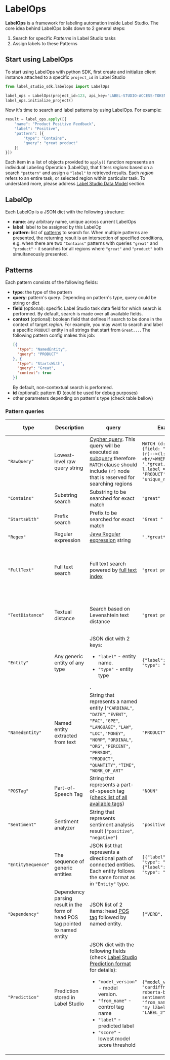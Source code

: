 # LabelOps

**LabelOps** is a framework for labeling automation inside Label Studio. The core idea behind LabelOps boils down to 2 general steps:

1. Search for specific _Patterns_ in Label Studio tasks
2. Assign labels to these Patterns

## Start using LabelOps

To start using LabelOps with python SDK, first create and initialize client instance attached to a specific `project_id` in Label Studio

```python
from label_studio_sdk.labelops import LabelOps

label_ops = LabelOps(project_id=123, api_key='LABEL-STUDIO-ACCESS-TOKEN')
label_ops.initialize_project()
```

Now it's time to search and label patterns by using LabelOps. For example:

```python
result = label_ops.apply([{
    "name": "Product Positive Feedback",
    "label": "Positive",
    "pattern": [{
        "type": "Contains",
        "query": "great product"
    }]
}])
```

Each item in a list of objects provided to `apply()` function represents an individual Labeling Operation (LabelOp),
that filters _regions_ based on a search `"pattern"` and assign a `"label"` to retrieved results. Each _region_ refers to an entire task, or selected region within particular task. To understand more, please address [Label Studio Data Model]() section.

## LabelOp

Each LabelOp is a JSON dict with the following structure:

- **name**: any arbitrary name, unique across current LabelOps
- **label**: label to be assigned by this LabelOp
- **pattern**: list of [patterns](#patterns) to search for. When multiple patterns are presented, the returning result is an intersection of specified conditions, e.g. when there are two `"Contains"` patterns with queries `"great"` and `"product"` - it searches for all regions where `"great"` and `"product"` both simultaneously presented.

## Patterns

Each pattern consists of the following fields:

- **type**: the type of the pattern
- **query**: pattern's query. Depending on pattern's type, query could be string or dict
- **field** (optional): specific Label Studio task data field for which search is performed. By default, search is made over all available fields.
- **context** (optional): boolean field that defines if search to be done in the context of target _region_. For example, you may want to search and label a specific `PRODUCT` entity in all strings that start from `Great...`. The following pattern config makes this job:
    ```json
    [{
      "type": "NamedEntity",
      "query": "PRODUCT"
    }, {
      "type": "StartsWith",
      "query": "Great",
      "context": true
    }]
    ```
    By default, non-contextual search is performed. 
- **id** (optional): pattern ID (could be used for debug purposes)
- other parameters depending on pattern's type (check table bellow)

### Pattern queries

| type               | Description                                                                   | query                                                                                                                                                                                                                                                                                                                                             | Example                                                                                                                                | Additional parameters                                                              |
|--------------------|-------------------------------------------------------------------------------|---------------------------------------------------------------------------------------------------------------------------------------------------------------------------------------------------------------------------------------------------------------------------------------------------------------------------------------------------|----------------------------------------------------------------------------------------------------------------------------------------|------------------------------------------------------------------------------------|
| `"RawQuery"`       | Lowest-level raw query string                                                 | [Cypher query](https://neo4j.com/developer/cypher/). This query will be executed as [subquery](https://neo4j.com/docs/cypher-manual/current/clauses/call-subquery/) therefore `MATCH` clause should include `(r)` node that is reserved for searching regions                                                                                     | `MATCH (d:Data {field: "text"})-->(r)-->(l:Label) <br/>WHERE d.data =~ '.*great.*' AND l.label = 'PRODUCT'<br/>RETURN "unique_result"` ||
| `"Contains"`       | Substring search                                                              | Substring to be searched for exact match                                                                                                                                                                                                                                                                                                          | `"great"`                                                                                                                              ||
| `"StartsWith"`     | Prefix search                                                                 | Prefix to be searched for exact match                                                                                                                                                                                                                                                                                                             | `"Great "`                                                                                                                             ||
| `"Regex"`          | Regular expression                                                            | [Java Regular expression](https://docs.oracle.com/en/java/javase/11/docs/api/java.base/java/util/regex/Pattern.html) string                                                                                                                                                                                                                       | `".*great*"`                                                                                                                           ||
| `"FullText"`       | Full text search                                                              | Full text search powered by [full text index](https://neo4j.com/docs/cypher-manual/current/indexes-for-full-text-search/)                                                                                                                                                                                                                         | `"great product"`                                                                                                                      | `"threshold"` (optional) - determines minimal threshold value for retrieved scores |
| `"TextDistance"`   | Textual distance                                                              | Search based on Levenshtein text distance                                                                                                                                                                                                                                                                                                         | `"great product"`                                                                                                                      | `"threshold"` - determines maximal char distance                                   |
| `"Entity"`         | Any generic entity of any type                                                | JSON dict with 2 keys: <ul><li>`"label"` - entity name.<li>`"type"` - entity type</ul>.                                                                                                                                                                                                                                                           | `{"label": "PRODUCT", "type": "ner"}`                                                                                                  ||
| `"NamedEntity"`    | Named entity extracted from text                                              | String that represents a named entity (`"CARDINAL"`, `"DATE"`, `"EVENT"`, `"FAC"`, `"GPE"`, `"LANGUAGE"`, `"LAW"`, `"LOC"`, `"MONEY"`, `"NORP"`, `"ORDINAL"`, `"ORG"`, `"PERCENT"`, `"PERSON"`, `"PRODUCT"`, `"QUANTITY"`, `"TIME"`, `"WORK_OF_ART"`                                                                                              | `"PRODUCT"`                                                                                                                            ||
| `"POSTag"`         | Part-of-Speech Tag                                                            | String that represents a part-of-speech tag ([check list of all available tags](https://spacy.io/usage/linguistic-features#pos-tagging))                                                                                                                                                                                                          | `"NOUN"`                                                                                                                               ||
| `"Sentiment"`      | Sentiment analyzer                                                            | String that represents sentiment analysis result (`"positive"`, `"negative"`)                                                                                                                                                                                                                                                                     | `"positive"`                                                                                                                           ||
| `"EntitySequence"` | The sequence of generic entities                                              | JSON list that represents a directional path of connected entities. Each entity follows the same format as in `"Entity"` type.                                                                                                                                                                                                                    | `[{"label": "VERB", "type": "head"}, {"label": "PRODUCT", "type": "ner"}] `                                                            ||
| `"Dependency"`     | Dependency parsing result in the form of head POS tag pointed to named entity | JSON list of 2 items: head [POS tag](https://spacy.io/usage/linguistic-features#pos-tagging) followed by named entity.                                                                                                                                                                                                                            | `["VERB", "PRODUCT"]`                                                                                                                  ||
| `"Prediction"`     | Prediction stored in Label Studio                                             | JSON dict with the following fields (check [Label Studio Prediction format](https://labelstud.io/guide/export.html#Label-Studio-JSON-format-of-annotated-tasks) for details):  <ul><li>`"model_version"` - model version.<li>`"from_name"` - control tag name <li> `"label"` - predicted label <li> `"score"` - lowest model score threshold</ul> | `{"model_version": "cardiffnlp/twitter-roberta-base-sentiment", "from_name": "my_label", "label": "LABEL_2"}} `                        ||
